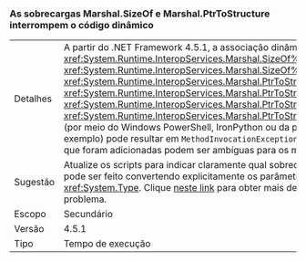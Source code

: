 ### <a name="marshalsizeof-and-marshalptrtostructure-overloads-break-dynamic-code"></a>As sobrecargas Marshal.SizeOf e Marshal.PtrToStructure interrompem o código dinâmico

|   |   |
|---|---|
|Detalhes|A partir do .NET Framework 4.5.1, a associação dinâmica aos métodos <xref:System.Runtime.InteropServices.Marshal.SizeOf%60%601>, <xref:System.Runtime.InteropServices.Marshal.SizeOf%60%601(%60%600)>, <xref:System.Runtime.InteropServices.Marshal.PtrToStructure(System.IntPtr,System.Object)>, <xref:System.Runtime.InteropServices.Marshal.PtrToStructure(System.IntPtr,System.Type)>, <xref:System.Runtime.InteropServices.Marshal.PtrToStructure%60%601(System.IntPtr)> ou <xref:System.Runtime.InteropServices.Marshal.PtrToStructure%60%601(System.IntPtr,%60%600)> (por meio do Windows PowerShell, IronPython ou da palavra-chave dinâmica do C#, por exemplo) pode resultar em <code>MethodInvocationExceptions</code>, pois novas sobrecargas desses métodos que foram adicionadas podem ser ambíguas para os mecanismos de script.|
|Sugestão|Atualize os scripts para indicar claramente qual sobrecarga deve ser usada. Normalmente, isso pode ser feito convertendo explicitamente os parâmetros de tipo dos métodos como <xref:System.Type>. Clique [neste link](https://support.microsoft.com/kb/2909958/) para obter mais detalhes e exemplos de como contornar o problema.|
|Escopo|Secundário|
|Versão|4.5.1|
|Tipo|Tempo de execução|

